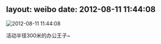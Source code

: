 layout: weibo
date: 2012-08-11 11:44:08
---
<meta name="referrer" content="no-referrer" />

<img src="/images/renren.ico" style="float: left;"/>2012-08-11 11:44:08

活动半径300米的办公王子~


